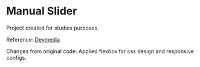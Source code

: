 # Manual Slider

Project created for studies purposes.

Reference: [Devmedia](https://www.devmedia.com.br/como-criar-um-slider-com-css-e-html/37787)

Changes from original code: Applied flexbox for css design and responsive configs.